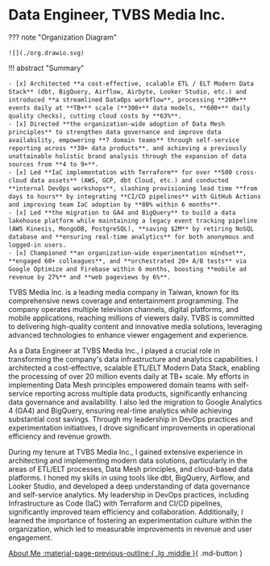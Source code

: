 # Data Engineer, TVBS Media Inc.


??? note "Organization Diagram"

    ![](./org.drawio.svg)

!!! abstract "Summary"

    - [x] Architected **a cost-effective, scalable ETL / ELT Modern Data Stack** (dbt, BigQuery, Airflow, Airbyte, Looker Studio, etc.) and introduced **a streamlined DataOps workflow**, processing **20M+** events daily at **TB+** scale (**300+** data models, **600+** daily quality checks), cutting cloud costs by **63%**.
    - [x] Directed **the organization-wide adoption of Data Mesh principles** to strengthen data governance and improve data availability, empowering **7 domain teams** through self-service reporting across **30+ data products**, and achieving a previously unattainable holistic brand analysis through the expansion of data sources from **4 to 9+**.
    - [x] Led **IaC implementation with Terraform** for over **500 cross-cloud data assets** (AWS, GCP, dbt Cloud, etc.) and conducted **internal DevOps workshops**, slashing provisioning lead time **from days to hours** by integrating **CI/CD pipelines** with GitHub Actions and improving team IaC adoption by **80% within 6 months**.
    - [x] Led **the migration to GA4 and BigQuery** to build a data lakehouse platform while maintaining a legacy event tracking pipeline (AWS Kinesis, MongoDB, PostgreSQL), **saving $2M** by retiring NoSQL database and **ensuring real-time analytics** for both anonymous and logged-in users.
    - [x] Championed **an organization-wide experimentation mindset**, **engaged 60+ colleagues**, and **orchestrated 20+ A/B tests** via Google Optimize and Firebase within 6 months, boosting **mobile ad revenue by 27%** and **web pageviews by 6%**.

TVBS Media Inc. is a leading media company in Taiwan, known for its comprehensive news coverage and entertainment programming. The company operates multiple television channels, digital platforms, and mobile applications, reaching millions of viewers daily. TVBS is committed to delivering high-quality content and innovative media solutions, leveraging advanced technologies to enhance viewer engagement and experience.

As a Data Engineer at TVBS Media Inc., I played a crucial role in transforming the company's data infrastructure and analytics capabilities. I architected a cost-effective, scalable ETL/ELT Modern Data Stack, enabling the processing of over 20 million events daily at TB+ scale. My efforts in implementing Data Mesh principles empowered domain teams with self-service reporting across multiple data products, significantly enhancing data governance and availability. I also led the migration to Google Analytics 4 (GA4) and BigQuery, ensuring real-time analytics while achieving substantial cost savings. Through my leadership in DevOps practices and experimentation initiatives, I drove significant improvements in operational efficiency and revenue growth.

During my tenure at TVBS Media Inc., I gained extensive experience in architecting and implementing modern data solutions, particularly in the areas of ETL/ELT processes, Data Mesh principles, and cloud-based data platforms. I honed my skills in using tools like dbt, BigQuery, Airflow, and Looker Studio, and developed a deep understanding of data governance and self-service analytics. My leadership in DevOps practices, including Infrastructure as Code (IaC) with Terraform and CI/CD pipelines, significantly improved team efficiency and collaboration. Additionally, I learned the importance of fostering an experimentation culture within the organization, which led to measurable improvements in revenue and user engagement.


[About Me :material-page-previous-outline:{ .lg .middle }](../../index.md){ .md-button }